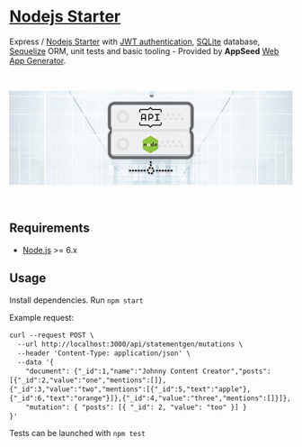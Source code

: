 
# [Nodejs Starter](https://appseed.us/boilerplate-code/nodejs-starter)

Express / [Nodejs Starter](https://appseed.us/boilerplate-code/nodejs-starter) with [JWT authentication](https://jwt.io/introduction/), [SQLite](https://www.sqlite.org/index.html) database, [Sequelize](http://docs.sequelizejs.com/) ORM, unit tests and basic tooling - Provided by **AppSeed** [Web App Generator](https://appseed.us/app-generator).

<br />

![Open-Source Nodejs Starter - Product cover image.](https://github.com/app-generator/static/blob/master/products/boilerplate-code-nodejs-starter-cover.jpg?raw=true) 

<br />

## Requirements
- [Node.js](https://nodejs.org/) >= 6.x

## Usage

Install dependencies.
Run `npm start`

Example request:
```
curl --request POST \
  --url http://localhost:3000/api/statementgen/mutations \
  --header 'Content-Type: application/json' \
  --data '{
	"document": {"_id":1,"name":"Johnny Content Creator","posts":[{"_id":2,"value":"one","mentions":[]},{"_id":3,"value":"two","mentions":[{"_id":5,"text":"apple"},{"_id":6,"text":"orange"}]},{"_id":4,"value":"three","mentions":[]}]},
	"mutation": { "posts": [{ "_id": 2, "value": "too" }] }
}'
```

Tests can be launched with `npm test`

